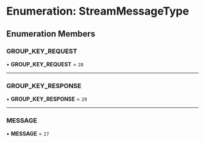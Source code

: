 # Enumeration: StreamMessageType

## Enumeration Members

### GROUP\_KEY\_REQUEST

• **GROUP\_KEY\_REQUEST** = ``28``

___

### GROUP\_KEY\_RESPONSE

• **GROUP\_KEY\_RESPONSE** = ``29``

___

### MESSAGE

• **MESSAGE** = ``27``

